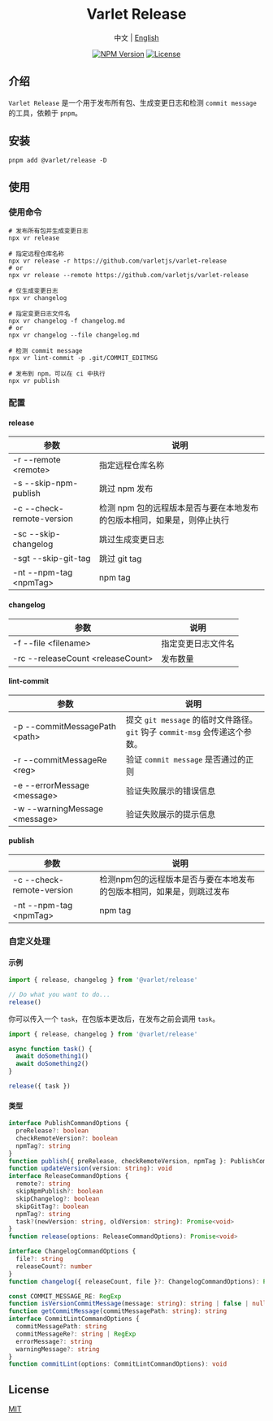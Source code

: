 <h1 align="center">Varlet Release</h1>

<p align="center">
  <span>中文</span> | 
  <a href="https://github.com/varletjs/release/blob/main/README.md">English</a>
</p>
<p align="center">
  <a href="https://www.npmjs.com/package/@varlet/release" target="_blank" rel="noopener noreferrer"><img src="https://badgen.net/npm/v/@varlet/release" alt="NPM Version" /></a>
  <a href="https://github.com/valetjs/release/blob/master/LICENSE" target="_blank" rel="noopener noreferrer"><img src="https://badgen.net/github/license/varletjs/release" alt="License" /></a>
</p>

## 介绍

`Varlet Release` 是一个用于发布所有包、生成变更日志和检测 `commit message` 的工具，依赖于 `pnpm`。

## 安装

```shell
pnpm add @varlet/release -D
```

## 使用

### 使用命令

```shell
# 发布所有包并生成变更日志
npx vr release

# 指定远程仓库名称
npx vr release -r https://github.com/varletjs/varlet-release
# or
npx vr release --remote https://github.com/varletjs/varlet-release

# 仅生成变更日志
npx vr changelog

# 指定变更日志文件名
npx vr changelog -f changelog.md
# or
npx vr changelog --file changelog.md

# 检测 commit message
npx vr lint-commit -p .git/COMMIT_EDITMSG

# 发布到 npm，可以在 ci 中执行
npx vr publish
```

### 配置

#### release

| 参数                      | 说明                                                                    |
| ------------------------- | ----------------------------------------------------------------------- |
| -r --remote \<remote\>    | 指定远程仓库名称                                                        |
| -s --skip-npm-publish     | 跳过 npm 发布                                                           |
| -c --check-remote-version | 检测 npm 包的远程版本是否与要在本地发布的包版本相同，如果是，则停止执行 |
| -sc --skip-changelog      | 跳过生成变更日志                                                        |
| -sgt --skip-git-tag       | 跳过 git tag                                                            |
| -nt --npm-tag \<npmTag\>  | npm tag                                                                 |

#### changelog

| 参数                                | 说明               |
| ----------------------------------- | ------------------ |
| -f --file \<filename\>              | 指定变更日志文件名 |
| -rc --releaseCount \<releaseCount\> | 发布数量           |

#### lint-commit

| 参数                            | 说明                                                                        |
| ------------------------------- | --------------------------------------------------------------------------- |
| -p --commitMessagePath \<path\> | 提交 `git message` 的临时文件路径。`git` 钩子 `commit-msg` 会传递这个参数。 |
| -r --commitMessageRe \<reg\>    | 验证 `commit message` 是否通过的正则                                        |
| -e --errorMessage \<message\>   | 验证失败展示的错误信息                                                      |
| -w --warningMessage \<message\> | 验证失败展示的提示信息                                                      |

#### publish

| 参数                      | 说明                                                                  |
| ------------------------- | --------------------------------------------------------------------- |
| -c --check-remote-version | 检测npm包的远程版本是否与要在本地发布的包版本相同，如果是，则跳过发布 |
| -nt --npm-tag \<npmTag\>  | npm tag                                                               |

### 自定义处理

#### 示例

```js
import { release, changelog } from '@varlet/release'

// Do what you want to do...
release()
```

你可以传入一个 `task`，在包版本更改后，在发布之前会调用 `task`。

```js
import { release, changelog } from '@varlet/release'

async function task() {
  await doSomething1()
  await doSomething2()
}

release({ task })
```

#### 类型

```ts
interface PublishCommandOptions {
  preRelease?: boolean
  checkRemoteVersion?: boolean
  npmTag?: string
}
function publish({ preRelease, checkRemoteVersion, npmTag }: PublishCommandOptions): Promise<void>
function updateVersion(version: string): void
interface ReleaseCommandOptions {
  remote?: string
  skipNpmPublish?: boolean
  skipChangelog?: boolean
  skipGitTag?: boolean
  npmTag?: string
  task?(newVersion: string, oldVersion: string): Promise<void>
}
function release(options: ReleaseCommandOptions): Promise<void>

interface ChangelogCommandOptions {
  file?: string
  releaseCount?: number
}
function changelog({ releaseCount, file }?: ChangelogCommandOptions): Promise<void>

const COMMIT_MESSAGE_RE: RegExp
function isVersionCommitMessage(message: string): string | false | null
function getCommitMessage(commitMessagePath: string): string
interface CommitLintCommandOptions {
  commitMessagePath: string
  commitMessageRe?: string | RegExp
  errorMessage?: string
  warningMessage?: string
}
function commitLint(options: CommitLintCommandOptions): void
```

## License

[MIT](https://github.com/varletjs/release/blob/main/LICENSE)
